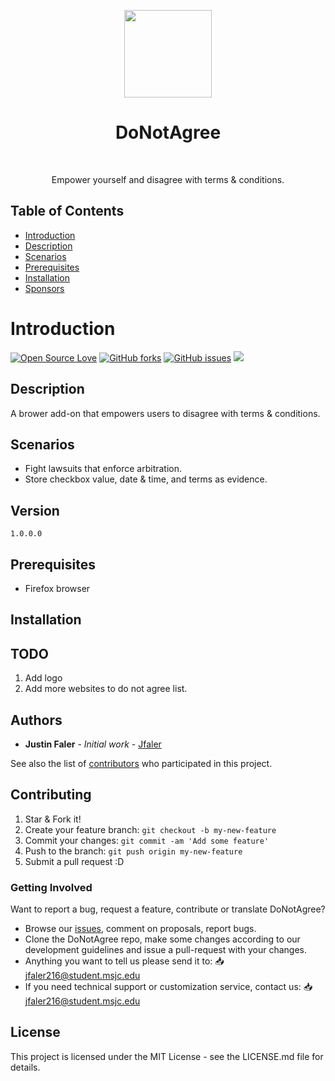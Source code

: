 <p align="center">
<img src="https://i.imgur.com/" width="140" align="center">
  </p>
<h1 align="center"> DoNotAgree </h1> <br>
<p align="center">
  <a href="https://JustinFaler.com">
  </a>
</p>

<p align="center">
  Empower yourself and disagree with terms & conditions.
</p>

## Table of Contents

- [Introduction](#introduction)
- [Description](#description)
- [Scenarios](#scenarios)
- [Prerequisites](#prerequisites)
- [Installation](#installation)
- [Sponsors](#donate)

# Introduction
[![Open Source Love](https://badges.frapsoft.com/os/v1/open-source.png?v=103)](https://github.com/Jfaler/DoNotAgree/blob/master/LICENSE.txt)
[![GitHub forks](https://img.shields.io/github/forks/Jfaler/DoNotAgree.svg)](https://github.com/Jfaler/DoNotAgree/network)
[![GitHub issues](https://img.shields.io/github/issues/jfaler/DoNotAgree.svg)](https://github.com/jfaler/DoNotAgree/issues)
[![](https://img.shields.io/twitter/follow/justinfaler.svg?label=Follow&style=social)](https://twitter.com/justinfaler)

## Description

A brower add-on that empowers users to disagree with terms & conditions.

## Scenarios

* Fight lawsuits that enforce arbitration.
* Store checkbox value, date & time, and terms as evidence.

## Version
`
1.0.0.0
`
## Prerequisites

* Firefox browser

## Installation


## TODO

1. Add logo
2. Add more websites to do not agree list.

## Authors

* **Justin Faler** - *Initial work* - [Jfaler](https://github.com/Jfaler)

See also the list of [contributors](https://github.com/Jfaler/DoNotAgree/contributors) who participated in this project.


## Contributing

1. Star & Fork it!
2. Create your feature branch: `git checkout -b my-new-feature`
3. Commit your changes: `git commit -am 'Add some feature'`
4. Push to the branch: `git push origin my-new-feature`
5. Submit a pull request :D

### Getting Involved

Want to report a bug, request a feature, contribute or translate DoNotAgree?

* Browse our [issues](https://github.com/Jfaler/DoNotAgree/issues), comment on proposals, report bugs.
* Clone the DoNotAgree repo, make some changes according to our development guidelines and issue a pull-request with your changes.
* Anything you want to tell us please send it to: 📥 [jfaler216@student.msjc.edu](mailto:jfaler216@student.msjc.edu)
* If you need technical support or customization service, contact us: 📥 [jfaler216@student.msjc.edu](mailto:jfaler216@student.msjc.edu)

## License

This project is licensed under the MIT License - see the LICENSE.md file for details.
